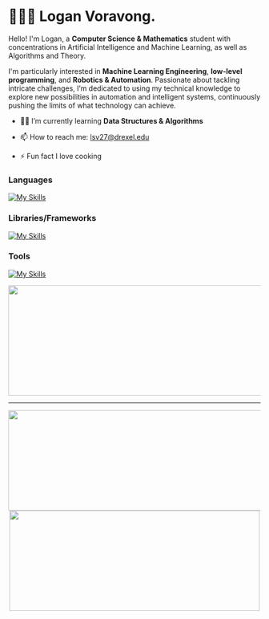 # 🧑🏻‍💻 Logan Voravong.  

Hello! I'm Logan, a **Computer Science & Mathematics** student with concentrations in Artificial Intelligence and Machine Learning, as well as Algorithms and Theory. 

I'm particularly interested in **Machine Learning Engineering**, **low-level programming**, and **Robotics & Automation**. Passionate about tackling intricate challenges, I’m dedicated to using my technical knowledge to explore new possibilities in automation and intelligent systems, continuously pushing the limits of what technology can achieve.


 
* 👨‍💻 I’m currently learning **Data Structures & Algorithms**

[//]: # (* 👷🏼‍♂️ I’m currently building a **Sports Analysis Mobile App**)

* 📫 How to reach me: lsv27@drexel.edu
 
* ⚡ Fun fact I love cooking 
 

### Languages
 
[![My Skills](https://skillicons.dev/icons?i=python,java,cs,c,cpp,js,html,css)](https://skillicons.dev)

### Libraries/Frameworks

[![My Skills](https://skillicons.dev/icons?i=dotnet,pytorch,spring,react,express,flask)](https://skillicons.dev)

### Tools

[![My Skills](https://skillicons.dev/icons?i=mongodb,postgresql,docker,bash,aws,vim,vscode,visualstudio,idea,postman)](https://skillicons.dev)
  

<p align="center">
  <img width="800" height="220" src="https://streak-stats.demolab.com?user=Verlias&theme=algolia&hide_border=true&border_radius=5&card_width=800">
</p>


---  
 

<p align="center">
  <img width="600" height="200" src="https://github-readme-stats.vercel.app/api?username=verlias&show_icons=true&theme=github_dark">
    <img width="500" height="200" src="https://github-readme-stats.vercel.app/api/top-langs/?username=verlias&layout=compact&theme=github_dark">
 


</p> 
  

  
